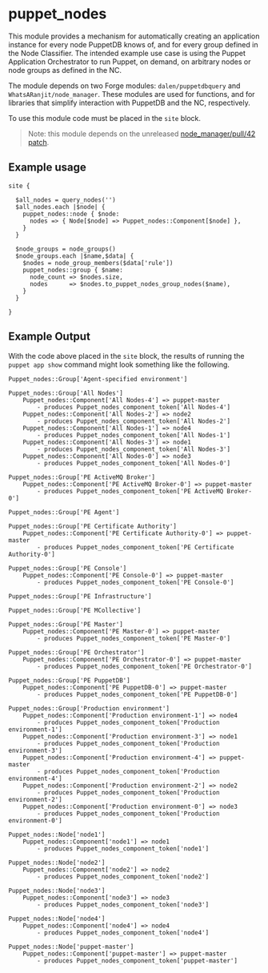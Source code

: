 # puppet\_nodes #

This module provides a mechanism for automatically creating an application instance for every node PuppetDB knows of, and for every group defined in the Node Classifier. The intended example use case is using the Puppet Application Orchestrator to run Puppet, on demand, on arbitrary nodes or node groups as defined in the NC.

The module depends on two Forge modules: `dalen/puppetdbquery` and `WhatsARanjit/node_manager`. These modules are used for functions, and for libraries that simplify interaction with PuppetDB and the NC, respectively.

To use this module code must be placed in the `site` block.

> Note: this module depends on the unreleased [node\_manager/pull/42 patch](https://github.com/puppetlabs/prosvcs-node_manager/pull/42).

## Example usage ##

```puppet
site {

  $all_nodes = query_nodes('')
  $all_nodes.each |$node| {
    puppet_nodes::node { $node:
      nodes => { Node[$node] => Puppet_nodes::Component[$node] },
    }
  }

  $node_groups = node_groups()
  $node_groups.each |$name,$data| {
    $nodes = node_group_members($data['rule'])
    puppet_nodes::group { $name:
      node_count => $nodes.size,
      nodes      => $nodes.to_puppet_nodes_group_nodes($name),
    }
  }

}
```

## Example Output ##

With the code above placed in the `site` block, the results of running the `puppet app show` command might look something like the following.

```
Puppet_nodes::Group['Agent-specified environment']

Puppet_nodes::Group['All Nodes']
    Puppet_nodes::Component['All Nodes-4'] => puppet-master
        - produces Puppet_nodes_component_token['All Nodes-4']
    Puppet_nodes::Component['All Nodes-2'] => node2
        - produces Puppet_nodes_component_token['All Nodes-2']
    Puppet_nodes::Component['All Nodes-1'] => node4
        - produces Puppet_nodes_component_token['All Nodes-1']
    Puppet_nodes::Component['All Nodes-3'] => node1
        - produces Puppet_nodes_component_token['All Nodes-3']
    Puppet_nodes::Component['All Nodes-0'] => node3
        - produces Puppet_nodes_component_token['All Nodes-0']

Puppet_nodes::Group['PE ActiveMQ Broker']
    Puppet_nodes::Component['PE ActiveMQ Broker-0'] => puppet-master
        - produces Puppet_nodes_component_token['PE ActiveMQ Broker-0']

Puppet_nodes::Group['PE Agent']

Puppet_nodes::Group['PE Certificate Authority']
    Puppet_nodes::Component['PE Certificate Authority-0'] => puppet-master
        - produces Puppet_nodes_component_token['PE Certificate Authority-0']

Puppet_nodes::Group['PE Console']
    Puppet_nodes::Component['PE Console-0'] => puppet-master
        - produces Puppet_nodes_component_token['PE Console-0']

Puppet_nodes::Group['PE Infrastructure']

Puppet_nodes::Group['PE MCollective']

Puppet_nodes::Group['PE Master']
    Puppet_nodes::Component['PE Master-0'] => puppet-master
        - produces Puppet_nodes_component_token['PE Master-0']

Puppet_nodes::Group['PE Orchestrator']
    Puppet_nodes::Component['PE Orchestrator-0'] => puppet-master
        - produces Puppet_nodes_component_token['PE Orchestrator-0']

Puppet_nodes::Group['PE PuppetDB']
    Puppet_nodes::Component['PE PuppetDB-0'] => puppet-master
        - produces Puppet_nodes_component_token['PE PuppetDB-0']

Puppet_nodes::Group['Production environment']
    Puppet_nodes::Component['Production environment-1'] => node4
        - produces Puppet_nodes_component_token['Production environment-1']
    Puppet_nodes::Component['Production environment-3'] => node1
        - produces Puppet_nodes_component_token['Production environment-3']
    Puppet_nodes::Component['Production environment-4'] => puppet-master
        - produces Puppet_nodes_component_token['Production environment-4']
    Puppet_nodes::Component['Production environment-2'] => node2
        - produces Puppet_nodes_component_token['Production environment-2']
    Puppet_nodes::Component['Production environment-0'] => node3
        - produces Puppet_nodes_component_token['Production environment-0']

Puppet_nodes::Node['node1']
    Puppet_nodes::Component['node1'] => node1
        - produces Puppet_nodes_component_token['node1']

Puppet_nodes::Node['node2']
    Puppet_nodes::Component['node2'] => node2
        - produces Puppet_nodes_component_token['node2']

Puppet_nodes::Node['node3']
    Puppet_nodes::Component['node3'] => node3
        - produces Puppet_nodes_component_token['node3']

Puppet_nodes::Node['node4']
    Puppet_nodes::Component['node4'] => node4
        - produces Puppet_nodes_component_token['node4']

Puppet_nodes::Node['puppet-master']
    Puppet_nodes::Component['puppet-master'] => puppet-master
        - produces Puppet_nodes_component_token['puppet-master']

```
